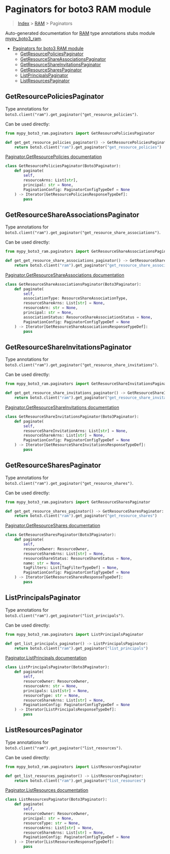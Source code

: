 # Paginators for boto3 RAM module

> [Index](../index.md) > [RAM](./index.md) > Paginators

Auto-generated documentation for [RAM](https://boto3.amazonaws.com/v1/documentation/api/latest/reference/services/ram.html#RAM)
type annotations stubs module [mypy_boto3_ram](https://pypi.org/project/mypy-boto3-ram/).

- [Paginators for boto3 RAM module](#paginators-for-boto3-ram-module)
  - [GetResourcePoliciesPaginator](#getresourcepoliciespaginator)
  - [GetResourceShareAssociationsPaginator](#getresourceshareassociationspaginator)
  - [GetResourceShareInvitationsPaginator](#getresourceshareinvitationspaginator)
  - [GetResourceSharesPaginator](#getresourcesharespaginator)
  - [ListPrincipalsPaginator](#listprincipalspaginator)
  - [ListResourcesPaginator](#listresourcespaginator)

## GetResourcePoliciesPaginator

Type annotations for `boto3.client("ram").get_paginator("get_resource_policies")`.

Can be used directly:

```python
from mypy_boto3_ram.paginators import GetResourcePoliciesPaginator

def get_get_resource_policies_paginator() -> GetResourcePoliciesPaginator:
    return boto3.client("ram").get_paginator("get_resource_policies")
```

[Paginator.GetResourcePolicies documentation](https://boto3.amazonaws.com/v1/documentation/api/latest/reference/services/ram.html#RAM.Paginator.GetResourcePolicies)

```python
class GetResourcePoliciesPaginator(Boto3Paginator):
    def paginate(
        self,
        resourceArns: List[str],
        principal: str = None,
        PaginationConfig: PaginatorConfigTypeDef = None
    ) -> Iterator[GetResourcePoliciesResponseTypeDef]:
        pass
```
## GetResourceShareAssociationsPaginator

Type annotations for `boto3.client("ram").get_paginator("get_resource_share_associations")`.

Can be used directly:

```python
from mypy_boto3_ram.paginators import GetResourceShareAssociationsPaginator

def get_get_resource_share_associations_paginator() -> GetResourceShareAssociationsPaginator:
    return boto3.client("ram").get_paginator("get_resource_share_associations")
```

[Paginator.GetResourceShareAssociations documentation](https://boto3.amazonaws.com/v1/documentation/api/latest/reference/services/ram.html#RAM.Paginator.GetResourceShareAssociations)

```python
class GetResourceShareAssociationsPaginator(Boto3Paginator):
    def paginate(
        self,
        associationType: ResourceShareAssociationType,
        resourceShareArns: List[str] = None,
        resourceArn: str = None,
        principal: str = None,
        associationStatus: ResourceShareAssociationStatus = None,
        PaginationConfig: PaginatorConfigTypeDef = None
    ) -> Iterator[GetResourceShareAssociationsResponseTypeDef]:
        pass
```
## GetResourceShareInvitationsPaginator

Type annotations for `boto3.client("ram").get_paginator("get_resource_share_invitations")`.

Can be used directly:

```python
from mypy_boto3_ram.paginators import GetResourceShareInvitationsPaginator

def get_get_resource_share_invitations_paginator() -> GetResourceShareInvitationsPaginator:
    return boto3.client("ram").get_paginator("get_resource_share_invitations")
```

[Paginator.GetResourceShareInvitations documentation](https://boto3.amazonaws.com/v1/documentation/api/latest/reference/services/ram.html#RAM.Paginator.GetResourceShareInvitations)

```python
class GetResourceShareInvitationsPaginator(Boto3Paginator):
    def paginate(
        self,
        resourceShareInvitationArns: List[str] = None,
        resourceShareArns: List[str] = None,
        PaginationConfig: PaginatorConfigTypeDef = None
    ) -> Iterator[GetResourceShareInvitationsResponseTypeDef]:
        pass
```
## GetResourceSharesPaginator

Type annotations for `boto3.client("ram").get_paginator("get_resource_shares")`.

Can be used directly:

```python
from mypy_boto3_ram.paginators import GetResourceSharesPaginator

def get_get_resource_shares_paginator() -> GetResourceSharesPaginator:
    return boto3.client("ram").get_paginator("get_resource_shares")
```

[Paginator.GetResourceShares documentation](https://boto3.amazonaws.com/v1/documentation/api/latest/reference/services/ram.html#RAM.Paginator.GetResourceShares)

```python
class GetResourceSharesPaginator(Boto3Paginator):
    def paginate(
        self,
        resourceOwner: ResourceOwner,
        resourceShareArns: List[str] = None,
        resourceShareStatus: ResourceShareStatus = None,
        name: str = None,
        tagFilters: List[TagFilterTypeDef] = None,
        PaginationConfig: PaginatorConfigTypeDef = None
    ) -> Iterator[GetResourceSharesResponseTypeDef]:
        pass
```
## ListPrincipalsPaginator

Type annotations for `boto3.client("ram").get_paginator("list_principals")`.

Can be used directly:

```python
from mypy_boto3_ram.paginators import ListPrincipalsPaginator

def get_list_principals_paginator() -> ListPrincipalsPaginator:
    return boto3.client("ram").get_paginator("list_principals")
```

[Paginator.ListPrincipals documentation](https://boto3.amazonaws.com/v1/documentation/api/latest/reference/services/ram.html#RAM.Paginator.ListPrincipals)

```python
class ListPrincipalsPaginator(Boto3Paginator):
    def paginate(
        self,
        resourceOwner: ResourceOwner,
        resourceArn: str = None,
        principals: List[str] = None,
        resourceType: str = None,
        resourceShareArns: List[str] = None,
        PaginationConfig: PaginatorConfigTypeDef = None
    ) -> Iterator[ListPrincipalsResponseTypeDef]:
        pass
```
## ListResourcesPaginator

Type annotations for `boto3.client("ram").get_paginator("list_resources")`.

Can be used directly:

```python
from mypy_boto3_ram.paginators import ListResourcesPaginator

def get_list_resources_paginator() -> ListResourcesPaginator:
    return boto3.client("ram").get_paginator("list_resources")
```

[Paginator.ListResources documentation](https://boto3.amazonaws.com/v1/documentation/api/latest/reference/services/ram.html#RAM.Paginator.ListResources)

```python
class ListResourcesPaginator(Boto3Paginator):
    def paginate(
        self,
        resourceOwner: ResourceOwner,
        principal: str = None,
        resourceType: str = None,
        resourceArns: List[str] = None,
        resourceShareArns: List[str] = None,
        PaginationConfig: PaginatorConfigTypeDef = None
    ) -> Iterator[ListResourcesResponseTypeDef]:
        pass
```